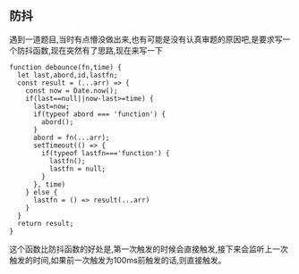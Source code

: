 ## 防抖
遇到一道题目,当时有点懵没做出来,也有可能是没有认真审题的原因吧,是要求写一个防抖函数,现在突然有了思路,现在来写一下
```
function debounce(fn,time) {
  let last,abord,id,lastfn;
  const result = (...arr) => {
    const now = Date.now();
    if(last==null||now-last>=time) {
      last=now;
      if(typeof abord === 'function') {
        abord();
      }
      abord = fn(...arr);
      setTimeout(() => {
        if(typeof lastfn==='function') {
          lastfn();
          lastfn = null;
        }
      }, time)
    } else {
      lastfn = () => result(...arr)
    }
  }
  return result;
}
```
这个函数比防抖函数的好处是,第一次触发的时候会直接触发,接下来会监听上一次触发的时间,如果前一次触发为100ms前触发的话,则直接触发。